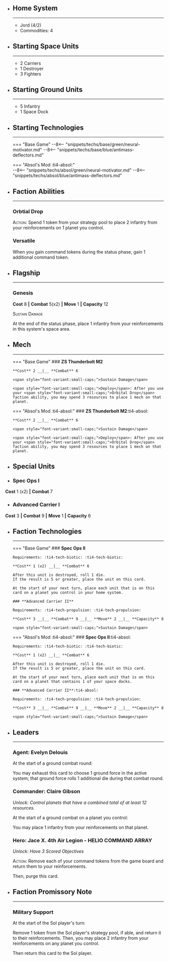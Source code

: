 <div class="grid cards" markdown>

-   ## __Home System__

    ---

    * Jord (4/2)
    * Commodities: 4

</div>

<div class="grid cards" markdown>

-   ## __Starting Space Units__

    ---

    * 2 Carriers
    * 1 Destroyer
    * 3 Fighters

-   ## __Starting Ground Units__

    ---

    * 5 Infantry
    * 1 Space Dock

-   ## __Starting Technologies__

    ---
    === "Base Game"
        --8<-- "snippets/techs/base/green/neural-motivator.md"
        --8<-- "snippets/techs/base/blue/antimass-deflectors.md"

    === "Absol's Mod :ti4-absol:"  
        --8<-- "snippets/techs/absol/green/neural-motivator.md"
        --8<-- "snippets/techs/absol/blue/antimass-deflectors.md"

-   ## __Faction Abilities__

    ---
    ### **Orbtial Drop**
    
    <span style="font-variant:small-caps;">Action</span>: Spend 1 token from your strategy pool to place 2 infantry from your reinforcements on 1 planet you control.

    ### **Versatile**

    When you gain command tokens during the status phase, gain 1 additional command token.

-   ## __Flagship__

    ---
    ### **Genesis**
    
    **Cost** 8 __|__ **Combat** 5(x2) __|__ **Move** 1 __|__ **Capacity** 12
    
    <span style="font-variant:small-caps;">Sustain Damage</span>

    At the end of the status phase, place 1 infantry from your reinforcements in this system's space area.

-   ## __Mech__

    ---
    === "Base Game"
        ### **ZS Thunderbolt M2**
        
        **Cost** 2 __|__ **Combat** 6
        
        <span style="font-variant:small-caps;">Sustain Damage</span>

        <span style="font-variant:small-caps;">Deploy</span>: After you use your <span style="font-variant:small-caps;">Orbital Drop</span> faction ability, you may spend 3 resources to place 1 mech on that planet.

    === "Absol's Mod :ti4-absol:"
        ### **ZS Thunderbolt M2**:ti4-absol:
        
        **Cost** 2 __|__ **Combat** 6
        
        <span style="font-variant:small-caps;">Sustain Damage</span>

        <span style="font-variant:small-caps;">Deploy</span>: After you use your <span style="font-variant:small-caps;">Orbital Drop</span> faction ability, you may spend 3 resources to place 1 mech on that planet.

</div>

<div class="grid cards" markdown>

-   ## __Special Units__

</div>

<div class="grid cards" markdown>

-   ### **Spec Ops I**
**Cost** 1 (x2) __|__ **Combat** 7

-   ### **Advanced Carrier I**
**Cost** 3 __|__ **Combat** 9 __|__ **Move** 1 __|__ **Capacity** 6

</div>

<div class="grid cards" markdown>

-   ## __Faction Technologies__

    ---
    === "Base Game"
        ### **Spec Ops II** 

        Requirements: :ti4-tech-biotic: :ti4-tech-biotic:

        **Cost** 1 (x2) __|__ **Combat** 6
        
        After this unit is destroyed, roll 1 die. 
        If the result is 5 or greater, place the unit on this card. 
        
        At the start of your next turn, place each unit that is on this card on a planet you control in your home system.

        ### **Advanced Carrier II**

        Requirements: :ti4-tech-propulsion: :ti4-tech-propulsion:

        **Cost** 3 __|__ **Combat** 9 __|__ **Move** 2 __|__ **Capacity** 8

        <span style="font-variant:small-caps;">Sustain Damage</span>

    === "Absol's Mod :ti4-absol:"
        ### **Spec Ops II**:ti4-absol:

        Requirements: :ti4-tech-biotic: :ti4-tech-biotic:

        **Cost** 1 (x2) __|__ **Combat** 6
        
        After this unit is destroyed, roll 1 die. 
        If the result is 5 or greater, place the unit on this card. 
        
        At the start of your next turn, place each unit that is on this card on a planet that contains 1 of your space docks.

        ### **Advanced Carrier II**:ti4-absol:

        Requirements: :ti4-tech-propulsion: :ti4-tech-propulsion:

        **Cost** 3 __|__ **Combat** 9 __|__ **Move** 2 __|__ **Capacity** 8

        <span style="font-variant:small-caps;">Sustain Damage</span>

-   ## __Leaders__

    ---
    ### **Agent**: Evelyn Delouis
    
    At the start of a ground combat round:

    You may exhaust this card to choose 1 ground force in the active system; that ground force rolls 1 additional die during that combat round.

    ### **Commander**: Claire Gibson
    
    _Unlock: Control planets that have a combined total of at least 12 resources._

    At the start of a ground combat on a planet you control:
    
    You may place 1 infantry from your reinforcements on that planet.

    ### **Hero**: Jace X. 4th Air Legion - HELIO COMMAND ARRAY
    
    _Unlock: Have 3 Scored Objectives_

    <span style="font-variant:small-caps;">Action</span>: Remove each of your command tokens from the game board and return them to your reinforcements.

    Then, purge this card.

-   ## __Faction Promissory Note__

    ---
    ### **Military Support**
    
    At the start of the Sol player's turn:

    Remove 1 token from the Sol player's strategy pool, if able, and return it to their reinforcements. 
    Then, you may place 2 infantry from your reinforcements on any planet you control.

    Then return this card to the Sol player.

</div>